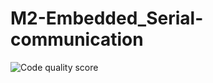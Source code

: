 # M2-Embedded_Serial-communication
![Code quality score](https://api.codiga.io/project/30261/score/svg)
